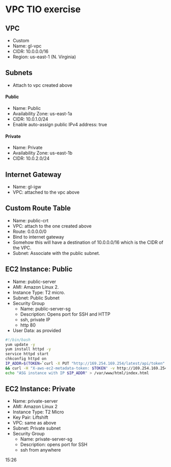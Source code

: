 # VPC TIO exercise

## VPC
+ Custom
+ Name: gl-vpc
+ CIDR: 10.0.0.0/16
+ Region: us-east-1 (N. Virginia)

## Subnets
+ Attach to vpc created above

#### Public
+ Name: Public
+ Availability Zone: us-east-1a
+ CIDR: 10.0.1.0/24
+ Enable auto-assign public IPv4 address: true

#### Private
+ Name: Private
+ Availability Zone: us-east-1b
+ CIDR: 10.0.2.0/24

## Internet Gateway
+ Name: gl-igw
+ VPC: attached to the vpc above

## Custom Route Table
+ Name: public-crt
+ VPC: attach to the one created above
+ Route: 0.0.0.0/0 
+ Bind to internet gateway
+ Somehow this will have a destination of 10.0.0.0/16 which is the CIDR of the VPC.
+ Subnet: Associate with the public subnet.

## EC2 Instance: Public
+ Name: public-server
+ AMI: Amazon Linux 2.
+ Instance Type: T2 micro.
+ Subnet: Public Subnet
+ Security Group
  + Name: public-server-sg
  + Description: Opens port for SSH and HTTP
  + ssh, private IP
  + http 80
+ User Data: as provided

```bash
#!/bin/bash
yum update -y
yum install httpd -y
service httpd start
chkconfig httpd on
IP_ADDR=$(TOKEN=`curl -X PUT "http://169.254.169.254/latest/api/token" -H "X-aws-ec2-metadata-token-ttl-seconds: 21600"` \
&& curl -H "X-aws-ec2-metadata-token: $TOKEN" -v http://169.254.169.254/latest/meta-data/public-ipv4)
echo "ASG instance with IP $IP_ADDR" > /var/www/html/index.html
```

## EC2 Instance: Private
+ Name: private-server
+ AMI: Amazon Linux 2
+ Instance Type: T2 Micro
+ Key Pair: Liftshift
+ VPC: same as above
+ Subnet: Private subnet
+ Security Group
  + Name: private-server-sg
  + Description: opens port for SSH
  + ssh from anywhere

15:26